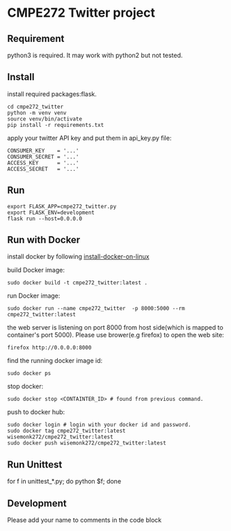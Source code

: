 # CMPE272 Twitter project

## Requirement

python3 is required. It may work with python2 but not tested.

## Install

install required packages:flask.

    cd cmpe272_twitter
    python -m venv venv
    source venv/bin/activate
    pip install -r requirements.txt

apply your twitter API key and put them in api_key.py file:

    CONSUMER_KEY    = '...'
    CONSUMER_SECRET = '...'
    ACCESS_KEY      = '...'
    ACCESS_SECRET   = '...'

## Run

    export FLASK_APP=cmpe272_twitter.py
    export FLASK_ENV=development
    flask run --host=0.0.0.0

## Run with Docker

install docker by following [install-docker-on-linux](https://runnable.com/docker/install-docker-on-linux)

build Docker image:

    sudo docker build -t cmpe272_twitter:latest .

run Docker image:

    sudo docker run --name cmpe272_twitter  -p 8000:5000 --rm cmpe272_twitter:latest

the web server is listening on port 8000 from host side(which is mapped to container's port 5000). Please use brower(e.g firefox) to open the web site:

    firefox http://0.0.0.0:8000

find the running docker image id:

    sudo docker ps

stop docker:

    sudo docker stop <CONTAINTER_ID> # found from previous command.

push to docker hub:

    sudo docker login # login with your docker id and password.
    sudo docker tag cmpe272_twitter:latest wisemonk272/cmpe272_twitter:latest
    sudo docker push wisemonk272/cmpe272_twitter:latest

## Run Unittest

   for f in unittest_*.py; do python $f; done

## Development

Please add your name to comments in the code block
